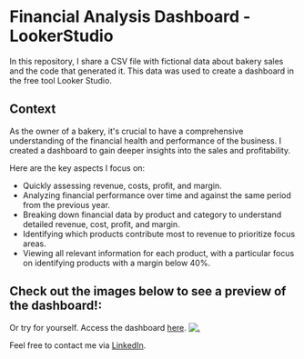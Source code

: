 # Financial Analysis Dashboard - LookerStudio

In this repository, I share a CSV file with fictional data about bakery sales and the code that generated it. This data was used to create a dashboard in the free tool Looker Studio.

## Context 
As the owner of a bakery, it's crucial to have a comprehensive understanding of the financial health and performance of the business. I created a dashboard to gain deeper insights into the sales and profitability.

Here are the key aspects I focus on:
* Quickly assessing revenue, costs, profit, and margin.
* Analyzing financial performance over time and against the same period from the previous year.
* Breaking down financial data by product and category to understand detailed revenue, cost, profit, and margin.
* Identifying which products contribute most to revenue to prioritize focus areas.
* Viewing all relevant information for each product, with a particular focus on identifying products with a margin below 40%.

## Check out the images below to see a preview of the dashboard!:
Or try for yourself. Access the dashboard [here](https://lookerstudio.google.com/u/0/reporting/2726f672-a2d1-41eb-a873-fa2b32ddc67f/page/aPjMD).
[![.](https://github.com/ThiagoRMFagundes/lookerstudio_financial_analysis/blob/main/readme_files/gif.gif)](https://lookerstudio.google.com/u/0/reporting/2726f672-a2d1-41eb-a873-fa2b32ddc67f/page/aPjMD)

Feel free to contact me via [LinkedIn](https://www.linkedin.com/in/thiagormfagundes/).